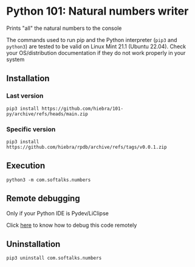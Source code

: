 # Python 101: Natural numbers writer
Prints "all" the natural numbers to the console

The commands used to run pip and the Python interpreter (`pip3` and `python3`) are tested to be valid on Linux Mint 21.1 (Ubuntu 22.04). Check your OS/distribution documentation if they do not work properly in your system
## Installation
### Last version
```
pip3 install https://github.com/hiebra/101-py/archive/refs/heads/main.zip
```
### Specific version
```
pip3 install https://github.com/hiebra/rpdb/archive/refs/tags/v0.0.1.zip
```
## Execution
```
python3 -m com.softalks.numbers
```
## Remote debugging
Only if your Python IDE is Pydev/LiClipse

Click [here](https://github.com/hiebra/rpdb/blob/main/README.md#requirements) to know how to debug this code remotely
## Uninstallation
```
pip3 uninstall com.softalks.numbers
```
